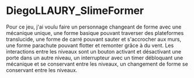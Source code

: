 # DiegoLLAURY_SlimeFormer
Pour ce jeu, j'ai voulu faire un personnage changeant de forme avec une mécanique unique, une forme basique pouvant traverser des plateformes translucide, une forme de carré pouvant sauter et s'accrocher aux murs, une forme parachute pouvant flotter et remonter grâce à du vent. Les interactions entre les niveaux sont un bouton activant et désactivant une porte dans un autre niveau, un interrupteur avec un timer débloquant une mécanique et se conservant entre les niveaux, un changement de forme se conservant entre les niveaux. 
